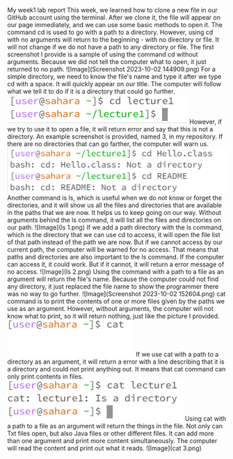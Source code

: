 My week1 lab report
This week, we learned how to clone a new file in our GitHub account using the terminal. After we clone it, the file will appear on our page immediately, and we can use some basic methods to open it. 
The command cd is used to go with a path to a directory. However, using cd with no arguments will return to the beginning - with no directory or file. It will not change if we do not have a path to any directory or file. The first screenshot I provide is a sample of using the command cd without arguments. Because we did not tell the computer what to open, it just returned to no path.
![Image](Screenshot 2023-10-02 144909.png)
For a simple directory, we need to know the file's name and type it after we type cd with a space. It will quickly appear on our title. The computer will follow what we tell it to do if it is a directory that could go further.
![Image](2.png)
However, if we try to use it to open a file, it will return error and say that this is not a directory. An example screenshot is provided, named 3, in my repository. If there are no directories that can go farther, the computer will warn us.
![Image](3.png)
Another command is ls, which is useful when we do not know or forget the directories, and it will show us all the files and directories that are available in the paths that we are now. It helps us to keep going on our way. Without arguments behind the ls command, it will list all the files and directories on our path.
![Image](ls 1.png)
If we add a path directory with the ls command, which is the directory that we can use cd to access, it will open the file list of that path instead of the path we are now. But if we cannot access by our current path, the computer will be warned for no access. That means that paths and directories are also important to the ls command. If the computer can access it, it could work. But if it cannot, it will return a error message of no access. 
![Image](ls 2.png)
Using the command with a path to a file as an argument will return the file's name. Because the computer could not find any directory, it just replaced the file name to show the programmer there was no way to go further.
![Image](Screenshot 2023-10-02 152604.png)
cat command is to print the contents of one or more files given by the paths we use as an argument. However, without arguments, the computer will not know what to print, so it will return nothing, just like the picture I provided. 
![Image](cat1.png)
If we use cat with a path to a directory as an argument, it will return a error with a line describing that it is a directory and could not print anything out. It means that cat command can only print contents in files. 
![Image](cat2.png)
Using cat with a path to a file as an argument will return the things in the file. Not only can Txt files open, but also Java files or other different files. It can add more than one argument and print more content simultaneously. The computer will read the content and print out what it reads.
![Image](cat 3.png)
